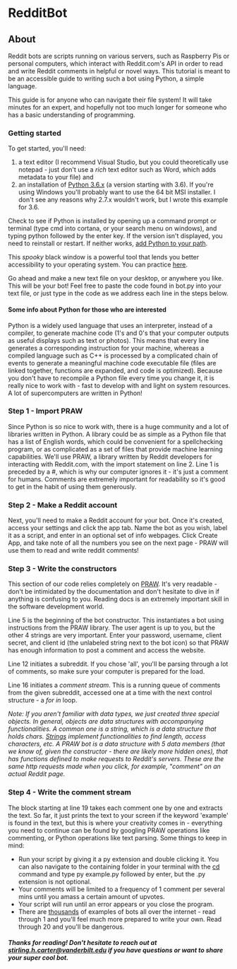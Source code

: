 # RedditBot

## About

Reddit bots are scripts running on various servers, such as Raspberry Pis or personal computers, which interact with Reddit.com's API in order to read and write Reddit comments in helpful or novel ways. This tutorial is meant to be an accessible guide to writing such a bot using Python, a simple language.

This guide is for anyone who can navigate their file system! It will take minutes for an expert, and hopefully not too much longer for someone who has a basic understanding of programming. 

### Getting started 

To get started, you'll need:
  1. a text editor (I recommend Visual Studio, but you could theoretically use notepad - just don't use a *rich* text editor such as      Word, which adds metadata to your file) and 
  2. an installation of [Python 3.6.x](https://www.python.org/downloads/release/python-363/) (a version starting with 3.6). If you're      using Windows you'll probably want to use the 64 bit MSI installer. I don't see any reasons why 2.7.x wouldn't work, but I wrote this    example for 3.6.

Check to see if Python is installed by opening up a command prompt or terminal (type cmd into cortana, or your search menu on windows), and typing python followed by the enter key. If the version isn't displayed, you need to reinstall or restart. If neither works, [add Python to your path](http://pythoncentral.io/add-python-to-path-python-is-not-recognized-as-an-internal-or-external-command/). 

This <bb>*spooky*</bb> black window is a powerful tool that lends you better accessibility to your operating system. You can practice [here](http://hackertyper.com/). 

Go ahead and make a new text file on your desktop, or anywhere you like. This will be your bot! Feel free to paste the code found in bot.py into your text file, or just type in the code as we address each line in the steps below. 

#### Some info about Python for those who are interested

Python is a widely used language that uses an interpreter, instead of a compiler, to generate machine code (1's and 0's that your computer outputs as useful displays such as text or photos). This means that every line generates a corresponding instruction for your machine, whereas a compiled language such as C++ is processed by a complicated chain of events to generate a meaningful machine code executable file (files are linked together, functions are expanded, and code is optimized). Because you don't have to recompile a Python file every time you change it, it is really nice to work with - fast to develop with and light on system resources. A lot of supercomputers are written in Python! 

### Step 1 - Import PRAW
Since Python is so nice to work with, there is a huge community and a lot of libraries written in Python. A library could be as simple as a Python file that has a list of English words, which could be convenient for a spellchecking program, or as complicated as a set of files that provide machine learning capabilities. We'll use PRAW, a library written by Reddit developers for interacting with Reddit.com, with the import statement on line 2. Line 1 is preceded by a #, which is why our computer ignores it - it's just a comment for humans. Comments are extremely important for readability so it's good to get in the habit of using them generously. 

### Step 2 - Make a Reddit account
Next, you'll need to make a Reddit account for your bot. Once it's created, access your settings and click the app tab. Name the bot as you wish, label it as a script, and enter in an optional set of info webpages. Click Create App, and take note of all the numbers you see on the next page - PRAW will use them to read and write reddit comments! 

### Step 3 - Write the constructors
This section of our code relies completely on [PRAW](http://praw.readthedocs.io/en/latest/index.html). It's very readable - don't be intimidated by the documentation and don't hesitate to dive in if anything is confusing to you. Reading docs is an extremely important skill in the software development world. 

Line 5 is the beginning of the bot constructor. This instantiates a bot using instructions from the PRAW library. The user agent is up to you, but the other 4 strings are very important. Enter your password, username, client secret, and client id (the unlabeled string next to the bot icon) so that PRAW has enough information to post a comment and access the website. 

Line 12 initiates a subreddit. If you chose 'all', you'll be parsing through a lot of comments, so make sure your computer is prepared for the load.

Line 16 initiates a *comment stream*. This is a running queue of comments from the given subreddit, accessed one at a time with the next control structure - a *for in* loop. 

*Note: If you aren't familiar with data types, we just created three special objects. In general, objects are data structures with accompanying functionalities. A common one is a string, which is a data structure that holds chars. [Strings](https://developers.google.com/edu/python/strings) implement functionalities to find length, access characters, etc. A PRAW bot is a data structure with 5 data members (that we know of, given the constructor - there are likely more hidden ones), that has functions defined to make requests to Reddit's servers. These are the same http requests made when you click, for example, "comment" on an actual Reddit page.* 

### Step 4 - Write the comment stream
The block starting at line 19 takes each comment one by one and extracts the text. So far, it just prints the text to your screen if the keyword 'example' is found in the text, but this is where your creativity comes in - everything you need to continue can be found by googling PRAW operations like commenting, or Python operations like text parsing. Some things to keep in mind:
  - Run your script by giving it a py extension and double clicking it. You can also navigate to the containing folder in your             terminal with the [cd](https://www.digitalcitizen.life/command-prompt-how-use-basic-commands) command and type py example.py           followed by enter, but the .py extension is not optional. 
  - Your comments will be limited to a frequency of 1 comment per several mins until you amass a certain amount of upvotes.
  - Your script will run until an error appears or you close the program. 
  - There are [thousands](https://github.com/stirlingcarter/TranslateBot) of examples of bots all over the internet - read through 1       and you'll feel much more prepared to write your own. Read through 20 and you'll be dangerous. 
  
  
##### Thanks for reading! Don't hesitate to reach out at stirling.h.carter@vanderbilt.edu if you have questions or want to share your super cool bot. 




